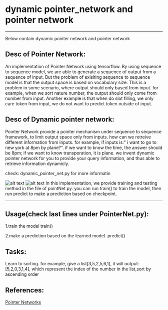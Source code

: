 # dynamic pointer_network and pointer network
--------------------------------------------------------------------
Below contain dynamic pointer network and pointer network

Desc of Pointer Network:
--------------------------------------------------------------------
An implementation of Pointer Network using tensorflow. By using sequence to sequence model, we are able to generate a sequence of output from a sequence of input. But the problem of exisiting sequence to sequence model is that the output space is based on vocabulary size. This is a problem in some scenario, where output should only based from input. for example, when we sort nature number, the output should only come from number from input. Another example is that when do slot filling, we only care token from input, we do not want to predict token outside of input.

Desc of Dynamic pointer network:
--------------------------------------------------------------------
Pointer Network provide a pointer mechanism under sequence to sequence framework, to limit output space only from inputs. how can we retreive different information from inputs. for example, if inputs is:" i want to go to new york at 8pm by plane?". if we want to know the time, the answer should be 8pm; if we want to know transporation, it is plane. we invent dynamic pointer network for you to provide your query information, and thus able to retrieve information dynamicly.

check: dynamic_pointer_net.py for more informatin

![alt text](https://github.com/brightmart/pointer_network/blob/master/pointer_network.JPG)
![alt text](https://github.com/brightmart/pointer_network/blob/master/pointer_network2.JPG)
In this implementation, we provide training and testing method in the file of pointNet.py. you can run train() to train the model, then run predict to make a prediction based on checkpoint.

--------------------------------------------------------------------
Usage(check last lines under PointerNet.py):
--------------------------------------------------------------------
1.train the model
train()

2.make a prediction based on the learned model.
predict()



Tasks:
--------------------------------------------------------------------
Learn to sorting.
for example, give a list[3,5,2,5,6,1], it will output:[5,2,0,3,1,4],
which represent the index of the number in the list,sort by ascending order



References:
--------------------------------------------------------------------
<a href='https://arxiv.org/abs/1506.03134'>Pointer Networks</a>
